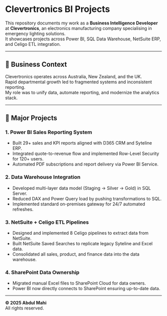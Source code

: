 # Clevertronics BI Projects

This repository documents my work as a **Business Intelligence Developer** at **Clevertronics**, an electronics manufacturing company specialising in emergency lighting solutions.  
It showcases projects across Power BI, SQL Data Warehouse, NetSuite ERP, and Celigo ETL integration.

---

## 🏢 Business Context
Clevertronics operates across Australia, New Zealand, and the UK.  
Rapid departmental growth led to fragmented systems and inconsistent reporting.  
My role was to unify data, automate reporting, and modernize the analytics stack.

---

## 🧩 Major Projects
### **1. Power BI Sales Reporting System**
- Built 29+ sales and KPI reports aligned with D365 CRM and Syteline ERP.
- Integrated quote-to-revenue flow and implemented Row-Level Security for 120+ users.
- Automated PDF subscriptions and report delivery via Power BI Service.

### **2. Data Warehouse Integration**
- Developed multi-layer data model (Staging → Silver → Gold) in SQL Server.
- Reduced DAX and Power Query load by pushing transformations to SQL.
- Implemented standard on-premises gateway for 24/7 automated refreshes.

### **3. NetSuite + Celigo ETL Pipelines**
- Designed and implemented 8 Celigo pipelines to extract data from NetSuite.
- Built NetSuite Saved Searches to replicate legacy Syteline and Excel data.
- Consolidated all sales, product, and finance data into the data warehouse.

### **4. SharePoint Data Ownership**
- Migrated manual Excel files to SharePoint Cloud for data owners.
- Power BI now directly connects to SharePoint ensuring up-to-date data.

---
**© 2025 Abdul Mahi**  
All rights reserved.  
